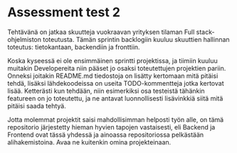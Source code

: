 # Assessment test 2

Tehtävänä on jatkaa skuutteja vuokraavan yrityksen tilaman Full stack-ohjelmiston toteutusta. Tämän sprintin backlogiin kuuluu skuuttien hallinnan toteutus: tietokantaan, backendiin ja fronttiin.

Koska kyseessä ei ole ensimmäinen sprintti projektissa, ja tiimiin kuuluu muitakin Developereita niin pääset jo osaksi toteutettujen projektien pariin. Onneksi joitakin README.md tiedostoja on lisätty kertomaan mitä pitäisi tehdä, lisäksi lähdekoodeissa on useita TODO-kommentteja jotka kertovat lisää. Ketterästi kun tehdään, niin esimerkiksi osa testeistä tähänkin featureen on jo toteutettu, ja ne antavat luonnollisesti lisävinkkiä siitä mitä pitäisi saada tehtyä.

Jotta molemmat projektit saisi mahdollisimman helposti työn alle, on tämä repositorio järjestetty hieman hyvien tapojen vastaisesti, eli Backend ja Frontend ovat tässä yhdessä ja ainoassa repositoriossa pelkästään alihakemistoina. Avaa ne kuitenkin omina projekteinaan.
